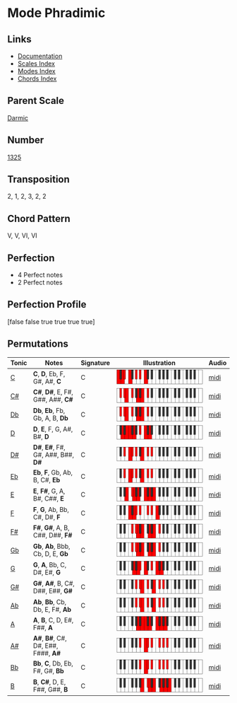 # Mode Phradimic

## Links

- [Documentation](README.md)
- [Scales Index](Scales.md)
- [Modes Index](Modes.md)
- [Chords Index](Chords.md)

## Parent Scale

[Darmic](ScaleDarmic.md)

## Number

[1325](https://ianring.com/musictheory/scales/1325)

## Transposition

2, 1, 2, 3, 2, 2

## Chord Pattern

V, V, VI, VI

## Perfection

- 4 Perfect notes
- 2 Perfect notes

## Perfection Profile

[false false true true true true]

## Permutations

| Tonic | Notes | Signature | Illustration | Audio |
|-------|-------|-----------|--------------|-------|
| [C](ModeCNaturalPhradimic.md) | **C**, **D**, Eb, F, G#, A#, **C** | C | ![CNaturalPhradimic](ModeCNaturalPhradimic.png) | [midi](https://github.com/edipermadi/music/blob/main/docs/ModeCNaturalPhradimic.mid?raw=true) |
| [C#](ModeCSharpPhradimic.md) | **C#**, **D#**, E, F#, G##, A##, **C#** | C | ![CSharpPhradimic](ModeCSharpPhradimic.png) | [midi](https://github.com/edipermadi/music/blob/main/docs/ModeCSharpPhradimic.mid?raw=true) |
| [Db](ModeDFlatPhradimic.md) | **Db**, **Eb**, Fb, Gb, A, B, **Db** | C | ![DFlatPhradimic](ModeDFlatPhradimic.png) | [midi](https://github.com/edipermadi/music/blob/main/docs/ModeDFlatPhradimic.mid?raw=true) |
| [D](ModeDNaturalPhradimic.md) | **D**, **E**, F, G, A#, B#, **D** | C | ![DNaturalPhradimic](ModeDNaturalPhradimic.png) | [midi](https://github.com/edipermadi/music/blob/main/docs/ModeDNaturalPhradimic.mid?raw=true) |
| [D#](ModeDSharpPhradimic.md) | **D#**, **E#**, F#, G#, A##, B##, **D#** | C | ![DSharpPhradimic](ModeDSharpPhradimic.png) | [midi](https://github.com/edipermadi/music/blob/main/docs/ModeDSharpPhradimic.mid?raw=true) |
| [Eb](ModeEFlatPhradimic.md) | **Eb**, **F**, Gb, Ab, B, C#, **Eb** | C | ![EFlatPhradimic](ModeEFlatPhradimic.png) | [midi](https://github.com/edipermadi/music/blob/main/docs/ModeEFlatPhradimic.mid?raw=true) |
| [E](ModeENaturalPhradimic.md) | **E**, **F#**, G, A, B#, C##, **E** | C | ![ENaturalPhradimic](ModeENaturalPhradimic.png) | [midi](https://github.com/edipermadi/music/blob/main/docs/ModeENaturalPhradimic.mid?raw=true) |
| [F](ModeFNaturalPhradimic.md) | **F**, **G**, Ab, Bb, C#, D#, **F** | C | ![FNaturalPhradimic](ModeFNaturalPhradimic.png) | [midi](https://github.com/edipermadi/music/blob/main/docs/ModeFNaturalPhradimic.mid?raw=true) |
| [F#](ModeFSharpPhradimic.md) | **F#**, **G#**, A, B, C##, D##, **F#** | C | ![FSharpPhradimic](ModeFSharpPhradimic.png) | [midi](https://github.com/edipermadi/music/blob/main/docs/ModeFSharpPhradimic.mid?raw=true) |
| [Gb](ModeGFlatPhradimic.md) | **Gb**, **Ab**, Bbb, Cb, D, E, **Gb** | C | ![GFlatPhradimic](ModeGFlatPhradimic.png) | [midi](https://github.com/edipermadi/music/blob/main/docs/ModeGFlatPhradimic.mid?raw=true) |
| [G](ModeGNaturalPhradimic.md) | **G**, **A**, Bb, C, D#, E#, **G** | C | ![GNaturalPhradimic](ModeGNaturalPhradimic.png) | [midi](https://github.com/edipermadi/music/blob/main/docs/ModeGNaturalPhradimic.mid?raw=true) |
| [G#](ModeGSharpPhradimic.md) | **G#**, **A#**, B, C#, D##, E##, **G#** | C | ![GSharpPhradimic](ModeGSharpPhradimic.png) | [midi](https://github.com/edipermadi/music/blob/main/docs/ModeGSharpPhradimic.mid?raw=true) |
| [Ab](ModeAFlatPhradimic.md) | **Ab**, **Bb**, Cb, Db, E, F#, **Ab** | C | ![AFlatPhradimic](ModeAFlatPhradimic.png) | [midi](https://github.com/edipermadi/music/blob/main/docs/ModeAFlatPhradimic.mid?raw=true) |
| [A](ModeANaturalPhradimic.md) | **A**, **B**, C, D, E#, F##, **A** | C | ![ANaturalPhradimic](ModeANaturalPhradimic.png) | [midi](https://github.com/edipermadi/music/blob/main/docs/ModeANaturalPhradimic.mid?raw=true) |
| [A#](ModeASharpPhradimic.md) | **A#**, **B#**, C#, D#, E##, F###, **A#** | C | ![ASharpPhradimic](ModeASharpPhradimic.png) | [midi](https://github.com/edipermadi/music/blob/main/docs/ModeASharpPhradimic.mid?raw=true) |
| [Bb](ModeBFlatPhradimic.md) | **Bb**, **C**, Db, Eb, F#, G#, **Bb** | C | ![BFlatPhradimic](ModeBFlatPhradimic.png) | [midi](https://github.com/edipermadi/music/blob/main/docs/ModeBFlatPhradimic.mid?raw=true) |
| [B](ModeBNaturalPhradimic.md) | **B**, **C#**, D, E, F##, G##, **B** | C | ![BNaturalPhradimic](ModeBNaturalPhradimic.png) | [midi](https://github.com/edipermadi/music/blob/main/docs/ModeBNaturalPhradimic.mid?raw=true) |
